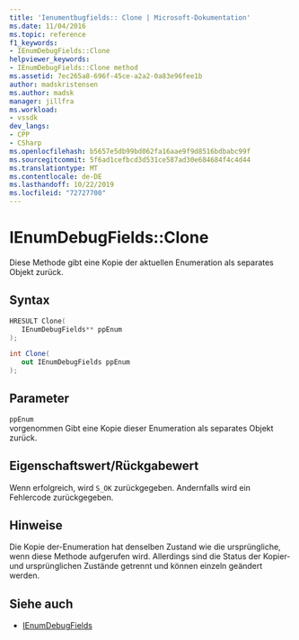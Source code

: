 ```yaml
---
title: 'Ienumentbugfields:: Clone | Microsoft-Dokumentation'
ms.date: 11/04/2016
ms.topic: reference
f1_keywords:
- IEnumDebugFields::Clone
helpviewer_keywords:
- IEnumDebugFields::Clone method
ms.assetid: 7ec265a8-696f-45ce-a2a2-0a83e96fee1b
author: madskristensen
ms.author: madsk
manager: jillfra
ms.workload:
- vssdk
dev_langs:
- CPP
- CSharp
ms.openlocfilehash: b5657e5db99bd062fa16aae9f9d8516bdbabc99f
ms.sourcegitcommit: 5f6ad1cefbcd3d531ce587ad30e684684f4c4d44
ms.translationtype: MT
ms.contentlocale: de-DE
ms.lasthandoff: 10/22/2019
ms.locfileid: "72727700"
---
```

# <a name="ienumdebugfieldsclone"></a>IEnumDebugFields::Clone
Diese Methode gibt eine Kopie der aktuellen Enumeration als separates Objekt zurück.

## <a name="syntax"></a>Syntax

```cpp
HRESULT Clone(
   IEnumDebugFields** ppEnum
);
```

```csharp
int Clone(
   out IEnumDebugFields ppEnum
);
```

## <a name="parameters"></a>Parameter
`ppEnum`\
vorgenommen Gibt eine Kopie dieser Enumeration als separates Objekt zurück.

## <a name="property-valuereturn-value"></a>Eigenschaftswert/Rückgabewert
 Wenn erfolgreich, wird `S_OK` zurückgegeben. Andernfalls wird ein Fehlercode zurückgegeben.

## <a name="remarks"></a>Hinweise
 Die Kopie der-Enumeration hat denselben Zustand wie die ursprüngliche, wenn diese Methode aufgerufen wird. Allerdings sind die Status der Kopier-und ursprünglichen Zustände getrennt und können einzeln geändert werden.

## <a name="see-also"></a>Siehe auch
- [IEnumDebugFields](../../../extensibility/debugger/reference/ienumdebugfields.md)